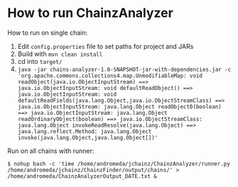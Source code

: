 # How to run ChainzAnalyzer

How to run on single chain:

1. Edit `config.properties` file to set paths for project and JARs
1. Build with `mvn clean install`
1. cd into `target/`
1. `java -jar chains-analyzer-1.0-SNAPSHOT-jar-with-dependencies.jar -c 'org.apache.commons.collections4.map.UnmodifiableMap: void readObject(java.io.ObjectInputStream) ==> java.io.ObjectInputStream: void defaultReadObject() ==> java.io.ObjectInputStream: void defaultReadFields(java.lang.Object,java.io.ObjectStreamClass) ==> java.io.ObjectInputStream: java.lang.Object readObject0(boolean) ==> java.io.ObjectInputStream: java.lang.Object readOrdinaryObject(boolean) ==> java.io.ObjectStreamClass: java.lang.Object invokeReadResolve(java.lang.Object) ==> java.lang.reflect.Method: java.lang.Object invoke(java.lang.Object,java.lang.Object[])'`

Run on all chains with runner:

`$ nohup bash -c 'time /home/andromeda/jchainz/ChainzAnalyzer/runner.py /home/andromeda/jchainz/ChainzFinder/output/chains/' > /home/andromeda/ChainzAnalyzerOutput_DATE.txt &`
